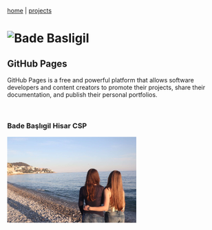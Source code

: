 [home](https://badebasligil.github.io/badebasligil/) | [projects](project.md)

# **![Bade Basligil]()**

## **GitHub Pages**

GitHub Pages is a free and powerful platform that allows software developers and content creators to promote their projects, share their documentation, and publish their personal portfolios.

<br>

### **Bade Başlıgil Hisar CSP**

<img src="IMG_7788.JPG" width="300">

<br>
